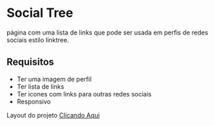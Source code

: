 # Social Tree
 página com uma lista de links que pode ser usada em perfis de redes sociais estilo linktree.
 
 ## Requisitos
 - Ter uma imagem de perfil
 - Ter lista de links
 - Ter icones com links para outras redes sociais
 - Responsivo

 Layout do projeto [Clicando Aqui](https://www.figma.com/file/yi1ycIyAW8QiGiX9bMFHkU/DD-%2F-Social-links/duplicate)